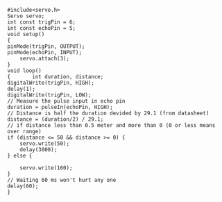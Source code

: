     #include<servo.h>
    Servo servo;
	int const trigPin = 6;
	int const echoPin = 5;
	void setup()
	{
	pinMode(trigPin, OUTPUT); 
	pinMode(echoPin, INPUT); 
        servo.attach(3);
	}
	void loop()
	{       int duration, distance;
	digitalWrite(trigPin, HIGH); 
	delay(1);
	digitalWrite(trigPin, LOW);
	// Measure the pulse input in echo pin
	duration = pulseIn(echoPin, HIGH);
	// Distance is half the duration devided by 29.1 (from datasheet)
	distance = (duration/2) / 29.1;
	// if distance less than 0.5 meter and more than 0 (0 or less means over range) 
    if (distance <= 50 && distance >= 0) {
    	servo.write(50);
        delay(3000);
    } else {
    	
    	servo.write(160);
    }
    // Waiting 60 ms won't hurt any one
    delay(60);
	}﻿
